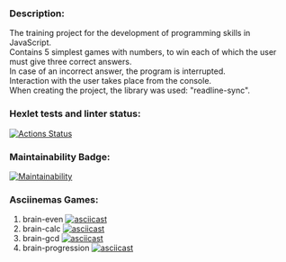 ### Description:
The training project for the development of programming skills in JavaScript.<br>
Contains 5 simplest games with numbers, to win each of which the user must give three correct answers.<br>
In case of an incorrect answer, the program is interrupted.<br>
Interaction with the user takes place from the console.<br>
When creating the project, the library was used: "readline-sync".

### Hexlet tests and linter status:
[![Actions Status](https://github.com/bersyatina/frontend-project-44/workflows/hexlet-check/badge.svg)](https://github.com/bersyatina/frontend-project-44/actions)

### Maintainability Badge:
[![Maintainability](https://api.codeclimate.com/v1/badges/88838db7b96ee1bf61f4/maintainability)](https://codeclimate.com/github/bersyatina/frontend-project-44/maintainability)

### Asciinemas Games:
1. brain-even
[![asciicast](https://asciinema.org/a/CBnZEt06o29r8vy3m0dml7syv.svg)](https://asciinema.org/a/CBnZEt06o29r8vy3m0dml7syv)
2. brain-calc
[![asciicast](https://asciinema.org/a/alSyh9BhHi8XFJMkeiTuD5gHI.svg)](https://asciinema.org/a/alSyh9BhHi8XFJMkeiTuD5gHI)
3. brain-gcd
[![asciicast](https://asciinema.org/a/VveXLqpQLA4oBu76swRPai06J.svg)](https://asciinema.org/a/VveXLqpQLA4oBu76swRPai06J)
4. brain-progression
[![asciicast](https://asciinema.org/a/qy7DWfXb69xndmgzL6v3dT6l6.svg)](https://asciinema.org/a/qy7DWfXb69xndmgzL6v3dT6l6)